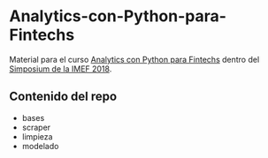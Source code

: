 # Analytics-con-Python-para-Fintechs

Material para el curso [Analytics con Python para Fintechs](https://docs.wixstatic.com/ugd/48fc14_6619b35632cf4a498210cf0408a652e2.pdf) dentro del [Simposium de la IMEF 2018](https://www.simposium-imef.com.mx/).

## Contenido del repo
- bases
- scraper
- limpieza
- modelado
